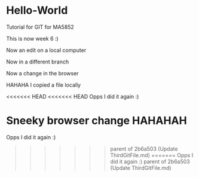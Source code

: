 # Hello-World
Tutorial for GIT for MA5852

This is now week 6 :)

Now an edit on a local computer

Now in a different branch

Now a change in the browser

HAHAHA I copied a file locally

<<<<<<< HEAD
<<<<<<< HEAD
Opps I did it again :)

**Sneeky browser change**  HAHAHAH
=======
Opps I did it again :)
>>>>>>> parent of 2b6a503 (Update ThirdGitFile.md)
=======
Opps I did it again :)
>>>>>>> parent of 2b6a503 (Update ThirdGitFile.md)
